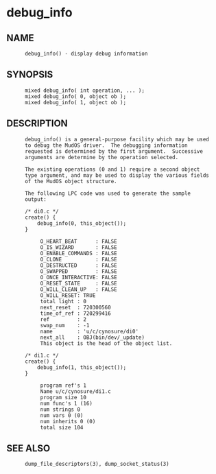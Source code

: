 # debug_info
## NAME
          debug_info() - display debug information

## SYNOPSIS
          mixed debug_info( int operation, ... );
          mixed debug_info( 0, object ob );
          mixed debug_info( 1, object ob );

## DESCRIPTION
          debug_info() is a general-purpose facility which may be used
          to debug the MudOS driver.  The debugging information
          requested is determined by the first argument.  Successive
          arguments are determine by the operation selected.

          The existing operations (0 and 1) require a second object
          type argument, and may be used to display the various fields
          of the MudOS object structure.

          The following LPC code was used to generate the sample
          output:

          /* di0.c */
          create() {
              debug_info(0, this_object());
          }

               O_HEART_BEAT      : FALSE
               O_IS_WIZARD       : FALSE
               O_ENABLE_COMMANDS : FALSE
               O_CLONE           : FALSE
               O_DESTRUCTED      : FALSE
               O_SWAPPED         : FALSE
               O_ONCE_INTERACTIVE: FALSE
               O_RESET_STATE     : FALSE
               O_WILL_CLEAN_UP   : FALSE
               O_WILL_RESET: TRUE
               total light : 0
               next_reset  : 720300560
               time_of_ref : 720299416
               ref         : 2
               swap_num    : -1
               name        : 'u/c/cynosure/di0'
               next_all    : OBJ(bin/dev/_update)
               This object is the head of the object list.

          /* di1.c */
          create() {
              debug_info(1, this_object());
          }

               program ref's 1
               Name u/c/cynosure/di1.c
               program size 10
               num func's 1 (16)
               num strings 0
               num vars 0 (0)
               num inherits 0 (0)
               total size 104

## SEE ALSO
          dump_file_descriptors(3), dump_socket_status(3)
